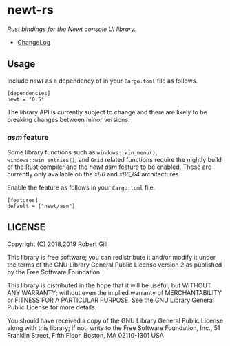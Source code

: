 # newt-rs

_Rust bindings for the Newt console UI library._

* [ChangeLog](https://github.com/xelkarin/newt-rs/blob/v0.5.0/ChangeLog.md)

## Usage

Include _newt_ as a dependency of in your `Cargo.toml` file as follows.

```
[dependencies]
newt = "0.5"
```

The library API is currently subject to change and there are likely to be
breaking changes between minor versions.

### _asm_ feature

Some library functions such as ``windows::win_menu()``,
``windows::win_entries()``, and ``Grid`` related functions require the nightly
build of the Rust compiler and the _newt_ _asm_ feature to be enabled. These
are currently only available on the _x86_ and <i>x86_64</i> architectures.

Enable the feature as follows in your `Cargo.toml` file.

```
[features]
default = ["newt/asm"]
```

## LICENSE

Copyright (C) 2018,2019  Robert Gill

This library is free software; you can redistribute it and/or
modify it under the terms of the GNU Library General Public
License version 2 as published by the Free Software Foundation.

This library is distributed in the hope that it will be useful,
but WITHOUT ANY WARRANTY; without even the implied warranty of
MERCHANTABILITY or FITNESS FOR A PARTICULAR PURPOSE.  See the GNU
Library General Public License for more details.

You should have received a copy of the GNU Library General Public
License along with this library; if not, write to the Free Software
Foundation, Inc., 51 Franklin Street, Fifth Floor, Boston, MA  02110-1301  USA
